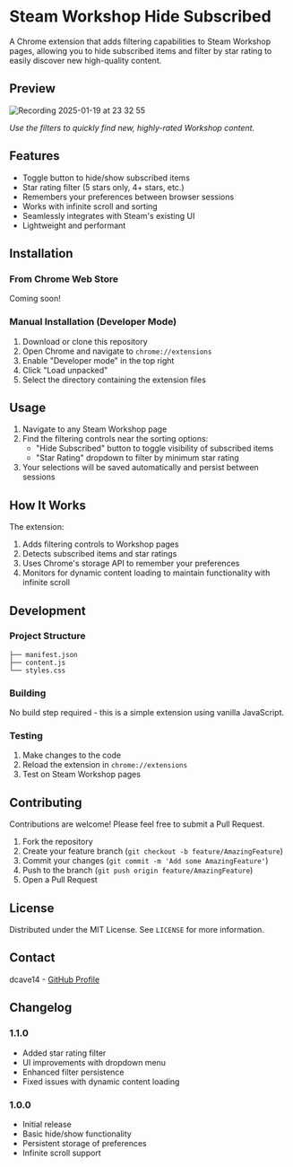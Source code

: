 # Steam Workshop Hide Subscribed

A Chrome extension that adds filtering capabilities to Steam Workshop pages, allowing you to hide subscribed items and filter by star rating to easily discover new high-quality content.

## Preview

![Recording 2025-01-19 at 23 32 55](https://github.com/user-attachments/assets/b603887e-80a5-48be-99b3-691ac6763c20)

*Use the filters to quickly find new, highly-rated Workshop content.*

## Features

- Toggle button to hide/show subscribed items
- Star rating filter (5 stars only, 4+ stars, etc.)
- Remembers your preferences between browser sessions
- Works with infinite scroll and sorting
- Seamlessly integrates with Steam's existing UI
- Lightweight and performant

## Installation

### From Chrome Web Store
Coming soon!

### Manual Installation (Developer Mode)
1. Download or clone this repository
2. Open Chrome and navigate to `chrome://extensions`
3. Enable "Developer mode" in the top right
4. Click "Load unpacked"
5. Select the directory containing the extension files

## Usage

1. Navigate to any Steam Workshop page
2. Find the filtering controls near the sorting options:
   - "Hide Subscribed" button to toggle visibility of subscribed items
   - "Star Rating" dropdown to filter by minimum star rating
3. Your selections will be saved automatically and persist between sessions

## How It Works

The extension:
1. Adds filtering controls to Workshop pages
2. Detects subscribed items and star ratings
3. Uses Chrome's storage API to remember your preferences
4. Monitors for dynamic content loading to maintain functionality with infinite scroll

## Development

### Project Structure
```
├── manifest.json
├── content.js
└── styles.css
```

### Building
No build step required - this is a simple extension using vanilla JavaScript.

### Testing
1. Make changes to the code
2. Reload the extension in `chrome://extensions`
3. Test on Steam Workshop pages

## Contributing

Contributions are welcome! Please feel free to submit a Pull Request.

1. Fork the repository
2. Create your feature branch (`git checkout -b feature/AmazingFeature`)
3. Commit your changes (`git commit -m 'Add some AmazingFeature'`)
4. Push to the branch (`git push origin feature/AmazingFeature`)
5. Open a Pull Request

## License

Distributed under the MIT License. See `LICENSE` for more information.

## Contact

dcave14 - [GitHub Profile](https://github.com/dcave14)

## Changelog

### 1.1.0
- Added star rating filter
- UI improvements with dropdown menu
- Enhanced filter persistence
- Fixed issues with dynamic content loading

### 1.0.0
- Initial release
- Basic hide/show functionality
- Persistent storage of preferences
- Infinite scroll support